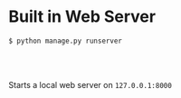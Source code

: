 
Built in Web Server
===================

    $ python manage.py runserver


<br><br>

Starts a local web server on ``127.0.0.1:8000``
